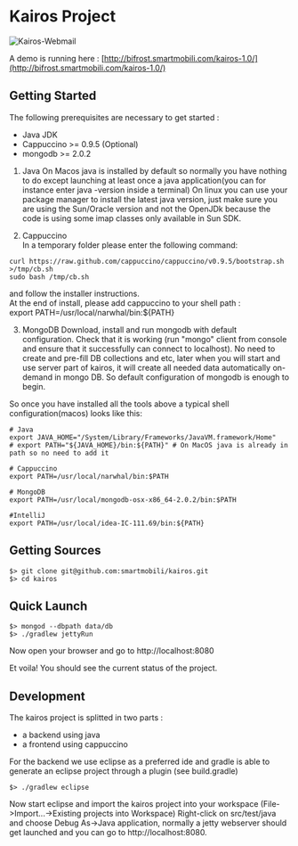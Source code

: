 Kairos Project
==============

![Kairos-Webmail](https://github.com/smartmobili/kairos/raw/java/misc/kairos_screenshot.png)


A demo is running here : [http://bifrost.smartmobili.com/kairos-1.0/](http://bifrost.smartmobili.com/kairos-1.0/)


Getting Started
---------------
The following prerequisites are necessary to get started :

* Java JDK  
* Cappuccino >= 0.9.5 (Optional)  
* mongodb >= 2.0.2  

1) Java 
On Macos java is installed by default so normally you have nothing to do except launching at least once a java application(you can for instance enter java -version inside a terminal)
On linux you can use your package manager to install the latest java version, just make sure you are
using the Sun/Oracle version and not the OpenJDk because the code is using some imap classes only
available in Sun SDK.

2) Cappuccino  
In a temporary folder please enter the following command:  
  
`curl https://raw.github.com/cappuccino/cappuccino/v0.9.5/bootstrap.sh >/tmp/cb.sh`  
`sudo bash /tmp/cb.sh`  

and follow the installer instructions.  
At the end of install, please add cappuccino to your shell path :  
    export PATH=/usr/local/narwhal/bin:${PATH}  

3) MongoDB
Download, install and run mongodb with default configuration. Check that it is working (run "mongo" client from console and ensure that it successfully can connect to localhost).
No need to create and pre-fill DB collections and etc, later when you will start and use server part of kairos, it will create all needed data automatically on-demand in mongo DB. So default configuration of mongodb is enough to begin.


So once you have installed all the tools above a typical shell configuration(macos) looks like this:  

    # Java 
    export JAVA_HOME="/System/Library/Frameworks/JavaVM.framework/Home"
    # export PATH="${JAVA_HOME}/bin:${PATH}" # On MacOS java is already in path so no need to add it

    # Cappuccino  
    export PATH=/usr/local/narwhal/bin:$PATH  

    # MongoDB
    export PATH=/usr/local/mongodb-osx-x86_64-2.0.2/bin:$PATH  

    #IntelliJ  
    export PATH=/usr/local/idea-IC-111.69/bin:${PATH}  

Getting Sources  
---------------  
  
`$> git clone git@github.com:smartmobili/kairos.git`  
`$> cd kairos`  

Quick Launch
---------------

`$> mongod --dbpath data/db`  
`$> ./gradlew jettyRun`  

Now open your browser and go to http://localhost:8080  

Et voila! You should see the current status of the project.  

Development
---------------

The kairos project is splitted in two parts :

- a backend using java
- a frontend using cappuccino

For the backend we use eclipse as a preferred ide and gradle is able to generate an eclipse project through a plugin (see build.gradle)

`$> ./gradlew eclipse`

Now start eclipse and import the kairos project into your workspace (File->Import...->Existing projects into Workspace)
Right-click on src/test/java and choose Debug As->Java application, normally a jetty webserver should get launched and you can go
to http://localhost:8080.











